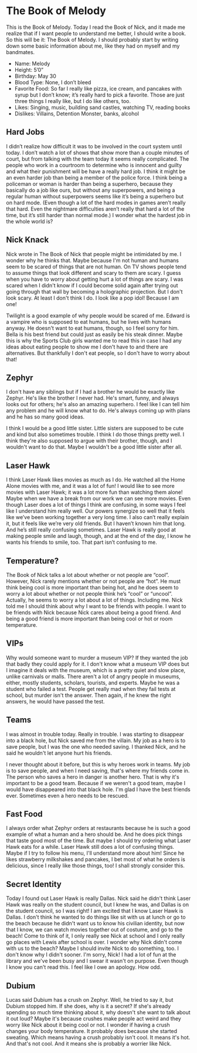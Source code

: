 <!-- TITLE: Book Of Melody -->
<!-- SUBTITLE: Diary entries posted in setting-info -->

# The Book of Melody
This is the Book of Melody.
Today I read the Book of Nick, and it made me realize that if I want people to understand me better, I should write a book.  So this will be it: The Book of Melody.  I should probably start by writing down some basic information about me, like they had on myself and my bandmates.

* Name: Melody
* Height: 5’0”
* Birthday: May 30
* Blood Type: None, I don’t bleed
* Favorite Food: So far I really like pizza, ice cream, and pancakes with syrup but I don’t know; it’s really hard to pick a favorite.  Those are just three things I really like, but I do like others, too.
* Likes: Singing, music, building sand castles, watching TV, reading books
* Dislikes: Villains, Detention Monster, banks, alcohol

## Hard Jobs
I didn’t realize how difficult it was to be involved in the court system until today.  I don’t watch a lot of shows that show more than a couple minutes of court, but from talking with the team today it seems really complicated.  The people who work in a courtroom to determine who is innocent and guilty and what their punishment will be have a really hard job.  I think it might be an even harder job than being a member of the police force.  I think being a policeman or woman is harder than being a superhero, because they basically do a job like ours, but without any superpowers, and being a regular human without superpowers seems like it’s being a superhero but on hard mode.  (Even though a lot of the hard modes in games aren’t really that hard.  Even the nightmare difficulties aren’t really that hard a lot of the time, but it’s still harder than normal mode.)  I wonder what the hardest job in the whole world is?

## Nick Knack
Nick wrote in The Book of Nick that people might be intimidated by me. I wonder why he thinks that. Maybe because I'm not human and humans seem to be scared of things that are not human. On TV shows people tend to assume things that look different and scary to them are scary. I guess when you have to worry about getting hurt a lot of things are scary. I was scared when I didn't know if I could become solid again after trying out going through that wall by becoming a holographic projection. But I don't look scary. At least I don't think I do. I look like a pop idol! Because I am one!

Twilight is a good example of why people would be scared of me. Edward is a vampire who is supposed to eat humans, but he lives with humans anyway. He doesn't want to eat humans, though, so I feel sorry for him. Bella is his best friend but could just as easily be his steak dinner. Maybe this is why the Sports Club girls wanted me to read this in case I had any ideas about eating people to show me I don't have to and there are alternatives. But thankfully I don't eat people, so I don't have to worry about that!

## Zephyr
I don't have any siblings but if I had a brother he would be exactly like Zephyr. He's like the brother I never had. He's smart, funny, and always looks out for others; he's also an amazing superhero. I feel like I can tell him any problem and he will know what to do. He's always coming up with plans and he has so many good ideas.

I think I would be a good little sister. Little sisters are supposed to be cute and kind but also sometimes trouble. I think I do those things pretty well. I think they're also supposed to argue with their brother, though, and I wouldn't want to do that. Maybe I wouldn't be a good little sister after all.

## Laser Hawk
I think Laser Hawk likes movies as much as I do.  He watched all the Home Alone movies with me, and it was a lot of fun!  I would like to see more movies with Laser Hawk; it was a lot more fun than watching them alone!  Maybe when we have a break from our work we can see more movies.  Even though Laser does a lot of things I think are confusing, in some ways I feel like I understand him really well.  Our powers synergize so well that it feels like we’ve been working together a very long time.  I also can’t really explain it, but it feels like we’re very old friends.  But I haven’t known him that long.  And he’s still really confusing sometimes.  Laser Hawk is really good at making people smile and laugh, though, and at the end of the day, I know he wants his friends to smile, too.  That part isn’t confusing to me.
## Temperature?
The Book of Nick talks a lot about whether or not people are “cool”.  However, Nick rarely mentions whether or not people are “hot”.  He must think being cool is more important than being hot, and he does seem to worry a lot about whether or not people think he’s “cool” or “uncool”.  Actually, he seems to worry a lot about a lot of things.  Including me.  Nick told me I should think about why I want to be friends with people.  I want to be friends with Nick because Nick cares about being a good friend.  And being a good friend is more important than being cool or hot or room temperature.
## VIPs
Why would someone want to murder a museum VIP? If they wanted the job that badly they could apply for it. I don't know what a museum VIP does but I imagine it deals with the museum, which is a pretty quiet and slow place, unlike carnivals or malls. There aren't a lot of angry people in museums, either, mostly students, scholars, tourists, and experts. Maybe he was a student who failed a test. People get really mad when they fail tests at school, but murder isn't the answer. Then again, if he knew the right answers, he would have passed the test.
## Teams
I was almost in trouble today. Really in trouble. I was starting to disappear into a black hole, but Nick saved me from the villain. My job as a hero is to save people, but I was the one who needed saving. I thanked Nick, and he said he wouldn't let anyone hurt his friends.

I never thought about it before, but this is why heroes work in teams. My job is to save people, and when I need saving, that's where my friends come in. The person who saves a hero in danger is another hero. That is why it's important to be a good team. Because if we weren't a good team, maybe I would have disappeared into that black hole. I'm glad I have the best friends ever. Sometimes even a hero needs to be rescued.
## Fast Food
I always order what Zephyr orders at restaurants because he is such a good example of what a human and a hero should be. And he does pick things that taste good most of the time. But maybe I should try ordering what Laser Hawk eats for a while. Laser Hawk still does a lot of confusing things. Maybe if I try to follow his menu, I'll understand more about him! Since he likes strawberry milkshakes and pancakes, I bet most of what he orders is delicious, since I really like those things, too! I shall strongly consider this.
## Secret Identity
Today I found out Laser Hawk is really Dallas. Nick said he didn't think Laser Hawk was really on the student council, but I knew he was, and Dallas is on the student council, so I was right! I am excited that I know Laser Hawk is Dallas. I don't think he wanted to do things like sit with us at lunch or go to the beach because he didn't want us to know his civilian identity, but now that I know, we can watch movies together out of costume, and go to the beach! Come to think of it, I only really see Nick at school and I only really go places with Lewis after school is over. I wonder why Nick didn't come with us to the beach? Maybe I should invite Nick to do something, too. I don't know why I didn't sooner. I'm sorry, Nick! I had a lot of fun at the library and we've been busy and I swear it wasn't on purpose. Even though I know you can't read this. I feel like I owe an apology. How odd.
## Dubium
Lucas said Dubium has a crush on Zephyr. Well, he tried to say it, but Dubium stopped him. If she does, why is it a secret? If she's already spending so much time thinking about it, why doesn't she want to talk about it out loud? Maybe it's because crushes make people act weird and they worry like Nick about it being cool or not. I wonder if having a crush changes your body temperature. It probably does because she started sweating. Which means having a crush probably isn't cool. It means it's hot. And that's not cool. And it means she is probably a worrier like Nick.